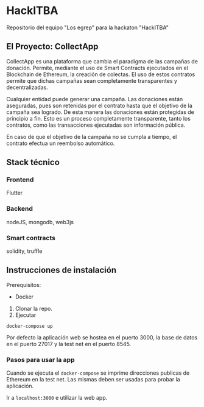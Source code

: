 # HackITBA

Repositorio del equipo "Los egrep" para la hackaton "HackITBA"

## El Proyecto: CollectApp

CollectApp es una plataforma que cambia el paradigma de las campañas de donación. Permite, mediante el uso de Smart Contracts ejecutados en
el Blockchain de Ethereum, la creación de colectas. El uso de estos contratos permite que dichas campañas sean completamente
transparentes y decentralizadas.

Cualquier entidad puede generar una campaña. Las donaciones están aseguradas, pues son retenidas por el contrato hasta que el objetivo de la 
campaña sea logrado. De esta manera las donaciones están protegidas de principio a fin. Esto es un proceso completamente transparente, tanto
los contratos, como las transacciones ejecutadas son información pública.

En caso de que el objetivo de la campaña no se cumpla a tiempo, el contrato efectua un reembolso automático.

## Stack técnico

### Frontend

Flutter

### Backend

nodeJS, mongodb, web3js

### Smart contracts

solidity, truffle

## Instrucciones de instalación

Prerequisitos:

* Docker

1) Clonar la repo.
2) Ejecutar

```
docker-compose up
```

Por defecto la aplicación web se hostea en el puerto 3000, la base de datos en el puerto 27017 y la test net en el puerto 8545.

### Pasos para usar la app

Cuando se ejecuta el `docker-compose` se imprime direcciones publicas de Ethereum en la test net. Las mismas deben ser usadas para probar
la aplicación.

Ir a `localhost:3000` e utilizar la web app. 
